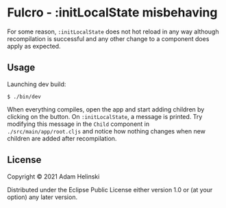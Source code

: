 # Fulcro - :initLocalState misbehaving

For some reason, `:initLocalState` does not hot reload in any way although
recompilation is successful and any other change to a component does apply as
expected.

## Usage

Launching dev build:

```shell
$ ./bin/dev
```

When everything compiles, open the app and start adding children by clicking on
the button. On `:initLocalState`, a message is printed. Try modifying this
message in the `Child` component in `./src/main/app/root.cljs` and notice how nothing changes
when new children are added after recompilation.

## License

Copyright © 2021 Adam Helinski

Distributed under the Eclipse Public License either version 1.0 or (at
your option) any later version.

